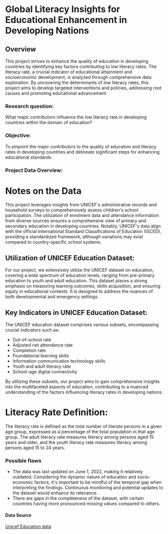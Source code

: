 # Global Literacy Insights for Educational Enhancement in Developing Nations
## Overview

This project strives to enhance the quality of education in developing countries by identifying key factors contributing to low literacy rates. The literacy rate, a crucial indicator of educational attainment and socioeconomic development, is analyzed through comprehensive data exploration. By uncovering the determinants of low literacy rates, this project aims to develop targeted interventions and policies, addressing root causes and promoting educational advancement
### Research question:

What major contributors influence the low literacy rate in developing countries within the domain of education?

### Objective:

To pinpoint the major contributors to the quality of education and literacy rates in developing countries and delineate significant steps for enhancing educational standards.


### Project Data Overview:

# Notes on the Data

This project leverages insights from  UNICEF's administrative records and household surveys to comprehensively assess children's school participation. The utilization of enrolment data and attendance information from diverse sources ensures a comprehensive view of primary and secondary education in developing countries. Notably, UNICEF's data align with the official International Standard Classifications of Education (ISCED), providing a standardized framework, although variations may exist compared to country-specific school systems.

## Utilization of UNICEF Education Dataset:
For our project, we extensively utilize the UNICEF dataset on education, covering a wide spectrum of education levels, ranging from pre-primary education to youth and adult education. This dataset places a strong emphasis on measuring learning outcomes, skills acquisition, and ensuring equity in educational contexts. It is designed to address the nuances of both developmental and emergency settings.

## Key Indicators in UNICEF Education Dataset:
The UNICEF education dataset comprises various subsets, encompassing crucial indicators such as:
- Out-of-school rate
- Adjusted net attendance rate
- Completion rate
- Foundational learning skills
- Information communication technology skills
- Youth and adult literacy rate
- School-age digital connectivity

By utilizing these subsets, our project aims to gain comprehensive insights into the multifaceted aspects of education, contributing to a nuanced understanding of the factors influencing literacy rates in developing nations.

# Literacy Rate Definition:
The literacy rate is defined as the total number of literate persons in a given age group, expressed as a percentage of the total population in that age group. The adult literacy rate measures literacy among persons aged 15 years and older, and the youth literacy rate measures literacy among persons aged 15 to 24 years.

### Possible flaws

<ul>
<li>The data was last updated on June 1, 2022, making it relatively outdated. Considering the dynamic nature of education and socio-economic factors, it's important to be mindful of the temporal gap when interpreting the findings. Continuous monitoring and potential updates to the dataset would enhance its relevance.</li>
<li>There are gaps in the completeness of the dataset, with certain countries having more pronounced missing values compared to others.</li>      
</ul>

#### Data Source

<a href="https://data.unicef.org/topic/education/overview/" target="_blank">Unicef Education data</a>
